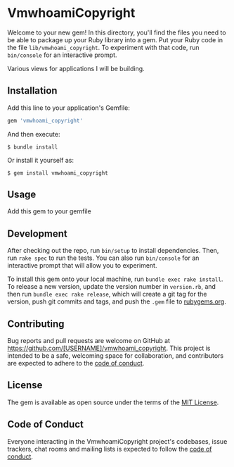 # VmwhoamiCopyright

Welcome to your new gem! In this directory, you'll find the files you need to be able to package up your Ruby library into a gem. Put your Ruby code in the file `lib/vmwhoami_copyright`. To experiment with that code, run `bin/console` for an interactive prompt.

Various views for applications I will be building.

## Installation

Add this line to your application's Gemfile:

```ruby
gem 'vmwhoami_copyright'
```

And then execute:

    $ bundle install

Or install it yourself as:

    $ gem install vmwhoami_copyright

## Usage

Add this gem to your gemfile


## Development

After checking out the repo, run `bin/setup` to install dependencies. Then, run `rake spec` to run the tests. You can also run `bin/console` for an interactive prompt that will allow you to experiment.

To install this gem onto your local machine, run `bundle exec rake install`. To release a new version, update the version number in `version.rb`, and then run `bundle exec rake release`, which will create a git tag for the version, push git commits and tags, and push the `.gem` file to [rubygems.org](https://rubygems.org).

## Contributing

Bug reports and pull requests are welcome on GitHub at https://github.com/[USERNAME]/vmwhoami_copyright. This project is intended to be a safe, welcoming space for collaboration, and contributors are expected to adhere to the [code of conduct](https://github.com/[USERNAME]/vmwhoami_copyright/blob/master/CODE_OF_CONDUCT.md).


## License

The gem is available as open source under the terms of the [MIT License](https://opensource.org/licenses/MIT).

## Code of Conduct

Everyone interacting in the VmwhoamiCopyright project's codebases, issue trackers, chat rooms and mailing lists is expected to follow the [code of conduct](https://github.com/[USERNAME]/vmwhoami_copyright/blob/master/CODE_OF_CONDUCT.md).
